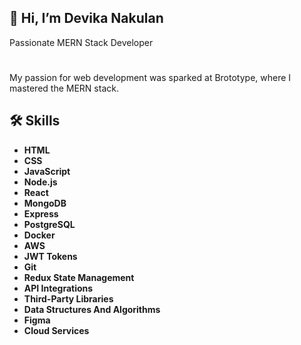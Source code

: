 
## 👋 Hi, I’m Devika Nakulan
Passionate MERN Stack Developer




# 

My passion for web development was sparked at Brototype, where I mastered the MERN stack.


## 🛠 Skills
- **HTML**
- **CSS**
- **JavaScript**
- **Node.js**
- **React**
- **MongoDB**
- **Express**
- **PostgreSQL**
- **Docker**
- **AWS**
- **JWT Tokens**
- **Git**
- **Redux State Management**
- **API Integrations**
- **Third-Party Libraries**
- **Data Structures And Algorithms**
- **Figma**
- **Cloud Services**


